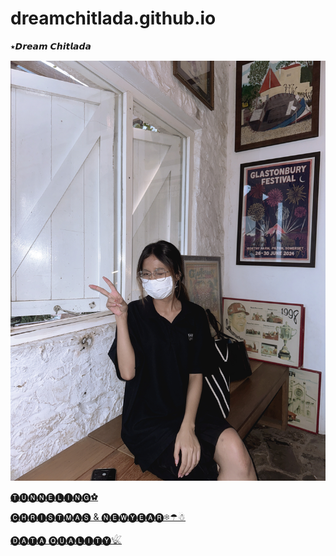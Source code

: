 # dreamchitlada.github.io
 ⭑𝘿𝙧𝙚𝙖𝙢 𝘾𝙝𝙞𝙩𝙡𝙖𝙙𝙖

 
![alt text](images/image-clddd.jpeg)

[🅣🅤🅝🅝🅔🅛🅘🅝🅖✿](tunneling.md)

[🅒🅗🅡🅘🅢🅣🅜🅐🅢 & 🅝🅔🅦🅨🅔🅐🅡❄☂☃](e-card.md)

[🅓🅐🅣🅐 🅠🅤🅐🅛🅘🅣🅨𓆤](DataQuality.md)
